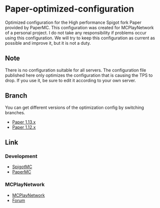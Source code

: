 Paper-optimized-configuration
===========

Optimized configuration for the High performance Spigot fork Paper provided by PaperMC.  This configuration was created for MCPlayNetwork of a personal project.  I do not take any responsibility if problems occur using this configuration.  We will try to keep this configuration as current as possible and improve it, but it is not a duty.

Note
------
There is no configuration suitable for all servers.  The configuration file published here only optimizes the configuration that is causing the TPS to drop.  If you use it, be sure to edit it according to your own server.

Branch
------
You can get different versions of the optimization config by switching branches.
- [Paper 1.13.x](https://github.com/snake0053/Paper-optimized/tree/1.13.x)
- [Paper 1.12.x](https://github.com/snake0053/Paper-optimized/tree/1.12.x)

Link
------
### Development
- [SpigotMC](https://www.spigotmc.org/)
- [PaperMC](https://papermc.io/)

### MCPlayNetwork
- [MCPlayNetwork](https://www.mcplay.biz/)
- [Forum](https://community.mcplay.biz/)